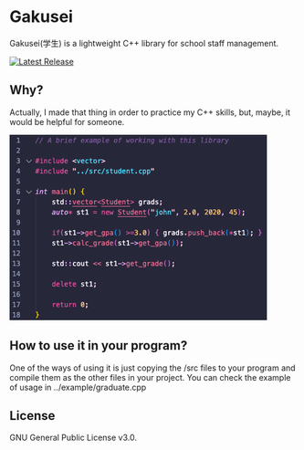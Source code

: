 # Gakusei

Gakusei(学生) is a lightweight C++ library for school staff management. <br>

[![Latest Release](https://img.shields.io/badge/release-1.0-ff69b4
)](https://github.com/gibsol/Gakusei/releases/tag/1.0)<br>

## Why?
Actually, I made that thing in order to practice my C++ skills, but, maybe, it would be helpful for someone.

![Usage example](https://raw.githubusercontent.com/Gibsol/gakusei/main/imgs/examplee.png)

## How to use it in your program?
One of the ways of using it is just copying the /src files to your program and compile them as the other files in your project. You can check the example of usage in ../example/graduate.cpp

## License
GNU General Public License v3.0.
